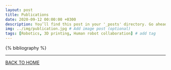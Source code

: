 ```yaml
---
layout: post
title: Publications
date: 2020-09-12 00:00:00 +0300
description: You’ll find this post in your '_posts' directory. Go ahead and edit it and re-build the site to see your changes. # Add post description (optional)
img: ../img/publication.jpg # Add image post (optional)
tags: [Robotics, 3D printing, Human robot collaboration] # add tag
---
```


{% bibliography %}

---



[BACK TO HOME](../index.html)
